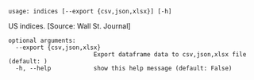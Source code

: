```
usage: indices [--export {csv,json,xlsx}] [-h]
```

US indices. [Source: Wall St. Journal]

```
optional arguments:
  --export {csv,json,xlsx}
                        Export dataframe data to csv,json,xlsx file (default: )
  -h, --help            show this help message (default: False)
```
